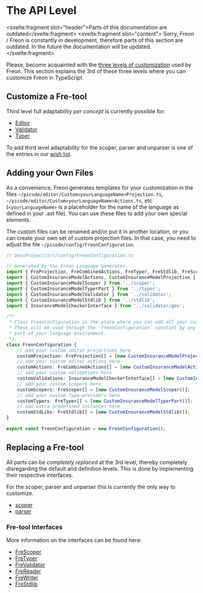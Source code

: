 <script>
    import Note from "$lib/notes/Note.svelte";
</script>

# The API Level

<Note><svelte:fragment slot="header">Parts of this documentation are outdated</svelte:fragment>
<svelte:fragment slot="content">
Sorry, Freon / Freon is constantly in development, therefore parts of this section are outdated.
In the future the documentation will be updated.
</svelte:fragment>
</Note>

Please, become acquainted with the [three levels of customization](/010_Intro/050_Three_Levels_of_Customization)
used by Freon.
This section explains the 3rd of these three levels where you can customize Freon in TypeScript.

## Customize a Fre-tool

Third level full adaptability _per concept_ is currently possible for:

- [Editor](/030_Developing_a_Language/030_API_Level/010_Editor_API)
- [Validator](/030_Developing_a_Language/030_API_Level/040_Validator_API)
- [Typer](/030_Developing_a_Language/030_API_Level/050_Typer_API)

To add third level adaptability for the scoper, parser and unparser is one of the
entries in our [wish list](/010_Intro/090_Future_Developments).

## Adding your Own Files

As a convenience, Freon generates templates for
your customization in the files `~/picode/editor/Custom<yourLanguageName>Projection.ts`, `~/picode/editor/Custom<yourLanguageName>Actions.ts`, etc
(`<yourLanguageName>` is a placeholder for the name of the language as defined in your .ast file). You can use
these files to add your own special elements.

The custom files can be renamed and/or
put it in another location, or you can create your own set of custom projection files.
In that case, you need to adjust the file `~/picode/config/FreonConfiguration`.

```ts
// DocuProject/src/config/FreonConfiguration.ts

// Generated by the Freon Language Generator.
import { FreProjection, FreCombinedActions, FreTyper, FreStdlib, FreScoper } from '@freon4dsl/core';
import { CustomInsuranceModelActions, CustomInsuranceModelProjection } from '../editor';
import { CustomInsuranceModelScoper } from '../scoper';
import { CustomInsuranceModelTyperPart } from '../typer';
import { CustomInsuranceModelValidator } from '../validator';
import { CustomInsuranceModelStdlib } from '../stdlib';
import { InsuranceModelCheckerInterface } from '../validator/gen';

/**
 * Class FreonConfiguration is the place where you can add all your customisations.
 * These will be used through the 'freonConfiguration' constant by any generated
 * part of your language environment.
 */
class FreonConfiguration {
	// add your custom editor projections here
	customProjection: FreProjection[] = [new CustomInsuranceModelProjection()];
	// add your custom editor actions here
	customActions: FreCombinedActions[] = [new CustomInsuranceModelActions()];
	// add your custom validations here
	customValidations: InsuranceModelCheckerInterface[] = [new CustomInsuranceModelValidator()];
	// add your custom scopers here
	customScopers: FreScoper[] = [new CustomInsuranceModelScoper()];
	// add your custom type-providers here
	customTypers: FreTyper[] = [new CustomInsuranceModelTyperPart()];
	// add extra predefined instances here
	customStdLibs: FreStdlib[] = [new CustomInsuranceModelStdlib()];
}

export const freonConfiguration = new FreonConfiguration();
```

## Replacing a Fre-tool

All parts can be _completely replaced_ at the 3rd level, thereby completely
disregarding the default and definition levels.
This is done by implementing their respective interfaces.

For the scoper, parser and unparser this is currently the only way to customize.

- [scoper](/030_Developing_a_Language/030_API_Level/060_Scoper_API)
- [parser](/030_Developing_a_Language/030_API_Level/070_Reader_API)

### Fre-tool Interfaces

More information on the interfaces can be found here:

- [FreScoper](/060_Under_the_Hood/020_The_FreTool_Interfaces/020_FreScoper_Interface)
- [FreTyper](/060_Under_the_Hood/020_The_FreTool_Interfaces/050_FreTyper_Interface)
- [FreValidator](/060_Under_the_Hood/020_The_FreTool_Interfaces/040_FreValidator_Interface)
- [FreReader](/060_Under_the_Hood/020_The_FreTool_Interfaces/060_FreReader_Interface)
- [FreWriter](/060_Under_the_Hood/020_The_FreTool_Interfaces/070_FreWriter_Interface)
- [FreStdlib](/060_Under_the_Hood/020_The_FreTool_Interfaces/080_FreStandardlib_Interface)
